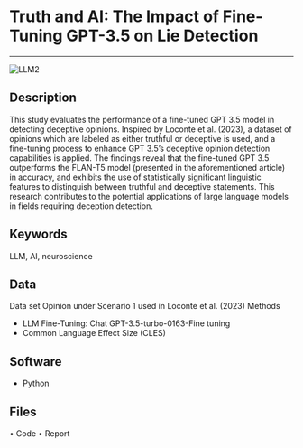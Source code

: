 # Truth and AI: The Impact of Fine-Tuning GPT-3.5 on Lie Detection
---
![LLM2](https://github.com/alecruces/GPT-Truth/assets/67338986/2e5fa825-4747-4fe3-a103-1fe6808ba833)

##  Description 
This study evaluates the performance of a fine-tuned GPT 3.5 model in detecting deceptive opinions. Inspired by Loconte et al. (2023), a dataset of opinions which are labeled as either truthful or deceptive is used, and a fine-tuning process to enhance GPT 3.5’s deceptive opinion detection capabilities is applied. The findings reveal that the fine-tuned GPT 3.5 outperforms the FLAN-T5 model (presented in the aforementioned article) in accuracy, and exhibits the use of statistically significant linguistic features to distinguish between truthful and deceptive statements. This research contributes to the potential applications of large language models in fields requiring deception detection.

##  Keywords 
LLM, AI, neuroscience
##  Data 

Data set Opinion under Scenario 1 used in Loconte et al. (2023)
Methods
*   LLM Fine-Tuning: Chat GPT-3.5-turbo-0163-Fine tuning
* Common Language Effect Size (CLES)
## Software
*  Python
  
## Files  
•	Code
•	Report
